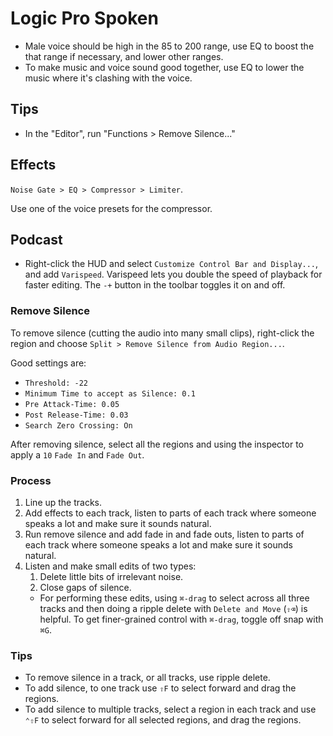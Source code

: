 # Logic Pro Spoken

- Male voice should be high in the 85 to 200 range, use EQ to boost the that range if necessary, and lower other ranges.
- To make music and voice sound good together, use EQ to lower the music where it's clashing with the voice.

## Tips

- In the "Editor", run "Functions > Remove Silence..."

## Effects

`Noise Gate > EQ > Compressor > Limiter`.

Use one of the voice presets for the compressor.

## Podcast

- Right-click the HUD and select `Customize Control Bar and Display...`, and add `Varispeed`. Varispeed lets you double the speed of playback for faster editing. The `-+` button in the toolbar toggles it on and off.

### Remove Silence

To remove silence (cutting the audio into many small clips), right-click the region and choose `Split > Remove Silence from Audio Region...`.

Good settings are:

- `Threshold: -22`
- `Minimum Time to accept as Silence: 0.1`
- `Pre Attack-Time: 0.05`
- `Post Release-Time: 0.03`
- `Search Zero Crossing: On`

After removing silence, select all the regions and using the inspector to apply a `10` `Fade In` and `Fade Out`.

### Process

1. Line up the tracks.
2. Add effects to each track, listen to parts of each track where someone speaks a lot and make sure it sounds natural.
3. Run remove silence and add fade in and fade outs, listen to parts of each track where someone speaks a lot and make sure it sounds natural.
4. Listen and make small edits of two types:
    1. Delete little bits of irrelevant noise.
    2. Close gaps of silence.
    - For performing these edits, using `⌘-drag` to select across all three tracks and then doing a ripple delete with `Delete and Move` (`⇧⌫`) is helpful. To get finer-grained control with `⌘-drag`, toggle off snap with `⌘G`.

### Tips

- To remove silence in a track, or all tracks, use ripple delete.
- To add silence, to one track use `⇧F` to select forward and drag the regions.
- To add silence to multiple tracks, select a region in each track and use `⌃⇧F` to select forward for all selected regions, and drag the regions.
